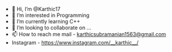 - 👋 Hi, I’m @Karthic17
- 👀 I’m interested in Programming
- 🌱 I’m currently learning C++
- 💞️ I’m looking to collaborate on ...
- 📫 How to reach me mail - karthicsubramanian1563@gmail.com
- Instagram - https://www.instagram.com/__karthic__/
<!---
Karthic17/Karthic17 is a ✨ special ✨ repository because its `README.md` (this file) appears on your GitHub profile.
You can click the Preview link to take a look at your changes.
--->
